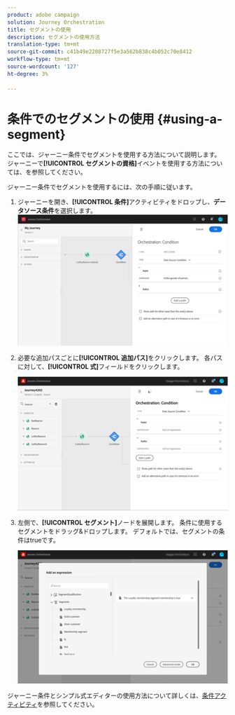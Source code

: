 ```yaml
---
product: adobe campaign
solution: Journey Orchestration
title: セグメントの使用
description: セグメントの使用方法
translation-type: tm+mt
source-git-commit: c41b49e2208727f5e3a562b838c4b052c70e8412
workflow-type: tm+mt
source-wordcount: '127'
ht-degree: 3%

---
```



# 条件でのセグメントの使用 {#using-a-segment}

ここでは、ジャーニー条件でセグメントを使用する方法について説明します。 ジャーニーで&#x200B;**[!UICONTROL セグメントの資格]**&#x200B;イベントを使用する方法については、[](../building-journeys/segment-qualification-events.md)を参照してください。

ジャーニー条件でセグメントを使用するには、次の手順に従います。

1. ジャーニーを開き、**[!UICONTROL 条件]**&#x200B;アクティビティをドロップし、**データソース条件**を選択します。
   ![](../assets/journey47.png)

1. 必要な追加パスごとに&#x200B;**[!UICONTROL 追加パス]**&#x200B;をクリックします。 各パスに対して、**[!UICONTROL 式]**&#x200B;フィールドをクリックします。

   ![](../assets/segment3.png)

1. 左側で、**[!UICONTROL セグメント]**&#x200B;ノードを展開します。 条件に使用するセグメントをドラッグ&amp;ドロップします。 デフォルトでは、セグメントの条件はtrueです。

   ![](../assets/segment4.png)

ジャーニー条件とシンプル式エディターの使用方法について詳しくは、[条件アクティビティ](../building-journeys/condition-activity.md#about_condition)を参照してください。
